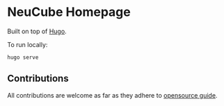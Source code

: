 # NeuCube Homepage

Built on top of [Hugo](https://gohugo.io/).

To run locally:

```
hugo serve
```

## Contributions

All contributions are welcome as far as they adhere to [opensource guide](https://opensource.guide/how-to-contribute/).